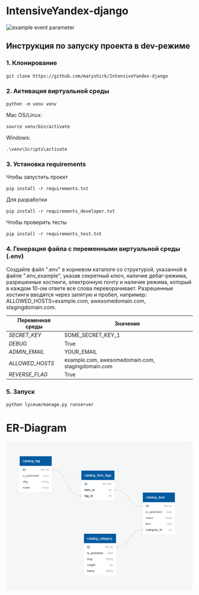 # IntensiveYandex-django

![example event parameter](https://github.com/maryshirk/IntensiveYandex-django/actions/workflows/python-package.yml/badge.svg)

## Инструкция по запуску проекта в dev-режиме

### 1. Клонирование
```
git clone https://github.com/maryshirk/IntensiveYandex-django
```

### 2. Активация виртуальной среды
```
python -m venv venv
```
Mac OS/Linux:
```
source venv/bin/activate
```
Windows:
```
.\venv\Scripts\activate
```

### 3. Установка requirements
Чтобы запустить проект
```
pip install -r requirements.txt
```
Для разработки
```
pip install -r requirements_developer.txt
```
Чтобы проверить тесты
```
pip install -r requirements_test.txt
```

### 4. Генерация файла с переменными виртуальной среды (.env)
Создайте файл ".env" в корневом каталоге со структурой, указанной в файле ".env_example", указав секретный ключ, наличие дебаг-режима, разрешенные хостинги, электронную почту и наличие режима, который в каждом 10-ом ответе все слова переворачивает. Разрешенные хостинги вводятся через запятую и пробел, например: ALLOWED_HOSTS=example.com, awesomedomain.com, stagingdomain.com.

|Переменная среды|Значение|
|-----| -----|
|*SECRET_KEY*|SOME_SECRET_KEY_1|
|*DEBUG*|True|
|*ADMIN_EMAIL*|YOUR_EMAIL|
|*ALLOWED_HOSTS*|example.com, awesomedomain.com, stagingdomain.com|
|*REVERSE_FLAG*|True|

### 5. Запуск
```
python lyceum/manage.py runserver
```

# ER-Diagram
![Иллюстрация к проекту](https://github.com/maryshirk/IntensiveYandex-django/blob/main/er_diag.png)
